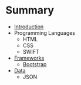 # Summary

* [Introduction](README.md)
* Programming Languages
   * HTML
   * CSS
   * SWIFT
* [Frameworks](Frameworks)
   * [Bootstrap](Frameworks/web/bootstrap/README.md)
* [Data](Data)
   * JSON

